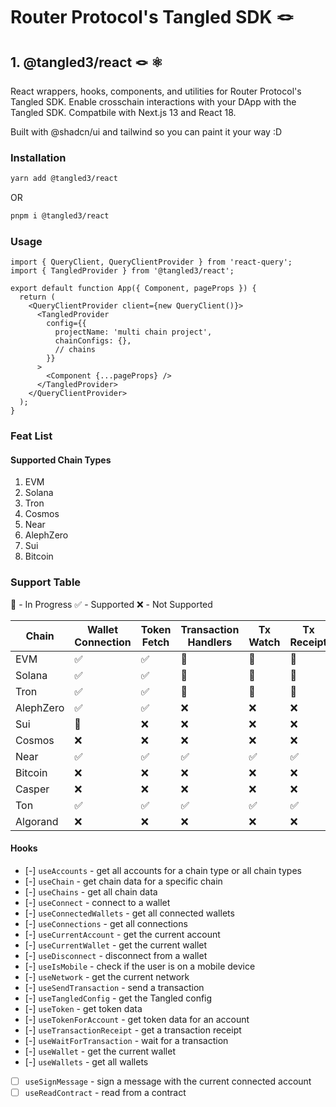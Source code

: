 # Router Protocol's Tangled SDK 🪢

## 1. @tangled3/react 🪢 ⚛️

React wrappers, hooks, components, and utilities for Router Protocol's Tangled SDK.
Enable crosschain interactions with your DApp with the Tangled SDK. Compatbile with Next.js 13 and React 18.

Built with @shadcn/ui and tailwind so you can paint it your way :D

### Installation

```sh
yarn add @tangled3/react
```

OR

```sh
pnpm i @tangled3/react
```

### Usage

```tsx
import { QueryClient, QueryClientProvider } from 'react-query';
import { TangledProvider } from '@tangled3/react';

export default function App({ Component, pageProps }) {
  return (
    <QueryClientProvider client={new QueryClient()}>
      <TangledProvider
        config={{
          projectName: 'multi chain project',
          chainConfigs: {},
          // chains
        }}
      >
        <Component {...pageProps} />
      </TangledProvider>
    </QueryClientProvider>
  );
}
```

### Feat List

#### Supported Chain Types

1. EVM
2. Solana
3. Tron
4. Cosmos
5. Near
6. AlephZero
7. Sui
8. Bitcoin

### Support Table

:small_orange_diamond: - In Progress
:white_check_mark: - Supported
:x: - Not Supported

| Chain     | Wallet Connection      | Token Fetch        | Transaction Handlers   | Tx Watch               | Tx Receipt             |
| --------- | ---------------------- | ------------------ | ---------------------- | ---------------------- | ---------------------- |
| EVM       | :white_check_mark:     | :white_check_mark: | :small_orange_diamond: | :small_orange_diamond: | :small_orange_diamond: |
| Solana    | :white_check_mark:     | :white_check_mark: | :small_orange_diamond: | :small_orange_diamond: | :small_orange_diamond: |
| Tron      | :white_check_mark:     | :white_check_mark: | :small_orange_diamond: | :small_orange_diamond: | :small_orange_diamond: |
| AlephZero | :white_check_mark:     | :white_check_mark: | :x:                    | :x:                    | :x:                    |
| Sui       | :small_orange_diamond: | :x:                | :x:                    | :x:                    | :x:                    |
| Cosmos    | :x:                    | :x:                | :x:                    | :x:                    | :x:                    |
| Near      | :white_check_mark:     | :white_check_mark: | :white_check_mark:     | :white_check_mark:     | :white_check_mark:     |
| Bitcoin   | :x:                    | :x:                | :x:                    | :x:                    | :x:                    |
| Casper    | :x:                    | :x:                | :x:                    | :x:                    | :x:                    |
| Ton       | :white_check_mark:     | :white_check_mark: | :white_check_mark:     | :white_check_mark:     | :white_check_mark:     |
| Algorand  | :x:                    | :x:                | :x:                    | :x:                    | :x:                    |

#### Hooks

- [-] `useAccounts` - get all accounts for a chain type or all chain types
- [-] `useChain` - get chain data for a specific chain
- [-] `useChains` - get all chain data
- [-] `useConnect` - connect to a wallet
- [-] `useConnectedWallets` - get all connected wallets
- [-] `useConnections` - get all connections
- [-] `useCurrentAccount` - get the current account
- [-] `useCurrentWallet` - get the current wallet
- [-] `useDisconnect` - disconnect from a wallet
- [-] `useIsMobile` - check if the user is on a mobile device
- [-] `useNetwork` - get the current network
- [-] `useSendTransaction` - send a transaction
- [-] `useTangledConfig` - get the Tangled config
- [-] `useToken` - get token data
- [-] `useTokenForAccount` - get token data for an account
- [-] `useTransactionReceipt` - get a transaction receipt
- [-] `useWaitForTransaction` - wait for a transaction
- [-] `useWallet` - get the current wallet
- [-] `useWallets` - get all wallets
<!-- todo -->
- [ ] `useSignMessage` - sign a message with the current connected account
- [ ] `useReadContract` - read from a contract
